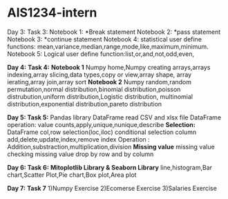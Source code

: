 # AIS1234-intern
Day 3:
Task 3:
Notebook 1:
*Break statement
Notebook 2:
*pass statement
Notebook 3:
*continue statement
Notebook 4:
statistical user define functions: mean,variance,median,range,mode,like,maximum,minimum.
Notebook 5:
Logical user define function:list,or,and,not,odd,even,


**Day 4:**
**Task 4:**
**Notebook 1**
Numpy home,Numpy creating arrays,arrays indexing,array slicing,data types,copy or view,array shape, array ierating,array join,array sort
**Notebook 2**
Numpy random,random permutation,normal distribution,binomial distribution,poisson distrubution,uniform distribution,Logistic distribution,
multinomial distribution,exponential distribution,pareto distribution

**Day 5:
Task 5:**
Pandas library
DataFrame read CSV and xlsx file
DataFrame operation:
value counts,apply,unique,nunique,describe
**Selection:**
DataFrame col,row selection(loc,iloc)
conditional selection
column add,delete,update,index,remove index
Operation : Addition,substraction,multiplication,division
**Missing value**
missing value checking
missing value drop by row and by column

**Day 6:
Task 6:**
**Mitoplotlib Library & Seaborn Library**
line,histogram,Bar chart,Scatter Plot,Pie chart,Box plot,Area plot

**Day 7:**
**Task 7**
1)Numpy Exercise
2)Ecomerse Exercise
3)Salaries Exercise
